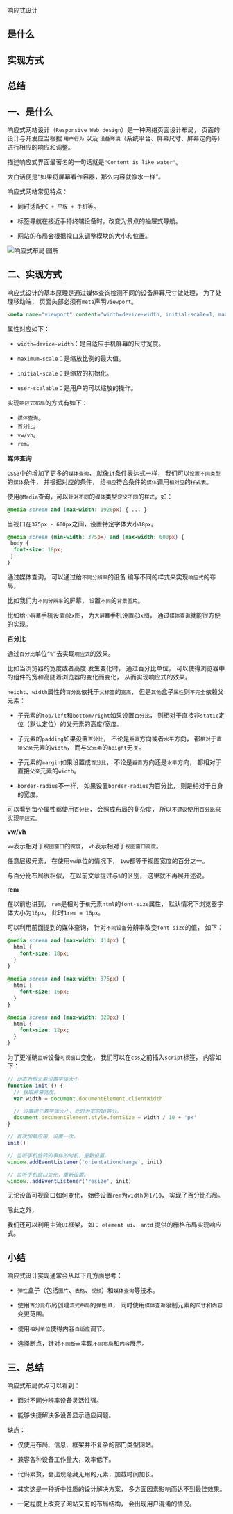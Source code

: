 响应式设计

## 是什么
## 实现方式
## 总结

## 一、是什么

响应式网站设计（`Responsive Web design`）是一种网络页面设计布局，
页面的设计与开发应当根据
`用户行为`
以及
`设备环境`（系统平台、屏幕尺寸、屏幕定向等）
进行相应的响应和调整。

描述响应式界面最著名的一句话就是`"Content is like water"`。

大白话便是“如果将屏幕看作容器，那么内容就像水一样”。

响应式网站常见特点：

- 同时适配`PC + 平板 + 手机`等。

- 标签导航在接近手持终端设备时，改变为景点的抽屉式导航。

- 网站的布局会根据视口来调整模块的大小和位置。

![响应式布局 图解](../images/css/响应式设计/1.png)

## 二、实现方式

响应式设计的基本原理是通过媒体查询检测不同的设备屏幕尺寸做处理，
为了处理移动端，
页面头部必须有`meta`声明`viewport`。

```html
<meta name="viewport" content="width=device-width, initial-scale=1, maximum-scale=1, user-scalable=no">
```

属性对应如下：

- `width=device-width`：是自适应手机屏幕的尺寸宽度。

- `maximum-scale`：是缩放比例的最大值。

- `initial-scale`：是缩放的初始化。

- `user-scalable`：是用户的可以缩放的操作。

实现`响应式布局`的方式有如下：

- `媒体查询`。
- `百分比`。
- `vw/vh`。
- `rem`。

**媒体查询**

`CSS3`中的增加了更多的`媒体查询`，
就像`if`条件表达式一样，
我们可以`设置不同类型`的`媒体`条件，
并根据对应的条件，
给`相应`符合条件的`媒体`调用`相对应`的`样式表`。

使用`@Media`查询，可以`针对不同`的`媒体`类型`定义不同`的`样式`，如：

```css
@media screen and (max-width: 1920px) { ... }
```

当视口在`375px - 600px`之间，设置特定字体大小`18px`。

```css
@media screen (min-width: 375px) and (max-width: 600px) {
 body {
  font-size: 18px;
 }
}
```

通过媒体查询，
可以通过给`不同分辨率`的设备
编写不同的样式来实现`响应式`的布局，

比如我们为`不同分辨率`的屏幕，
`设`置`不同`的`背景图片`。

比如给`小屏幕`手机设置`@2x`图，
为`大屏幕`手机设置`@3x`图，
通过`媒体查询`就能很方便的实现。

**百分比**

通过`百分比`单位`“%”`去实现`响应式`的效果。

比如当浏览器的宽度或者高度 发生变化时，
通过百分比单位，
可以使得浏览器中的组件的宽和高随着浏览器的变化而变化，
从而实现响应式的效果。

`height`、`width`属性的`百分比`依托于`父标签`的`宽高`，
但是`其他`盒子`属性`则`不完全`依赖父元素：

- 子元素的`top/left`和`bottom/right`如果设置`百分比`，
则相对于直接非`static`定位（默认定位）的父元素的高度/宽度。

- 子元素的`padding`如果设置`百分比`，
不论是`垂直`方向或者`水平`方向，
都`相对`于`直接父亲`元素的`width`，
而与`父元素`的`height`无关。

- 子元素的`margin`如果设置成`百分比`，
不论是`垂直`方向还是`水平`方向，
都相对于直接`父亲`元素的`width`。

- `border-radius`不一样，
如果设置`border-radius`为百分比，
则是相对于自身的宽度。

可以看到每个属性都使用`百分比`，
会照成布局的复杂度，
所以`不建议`使用`百分比`来实现`响应式`。

**vw/vh**

`vw`表示相对于`视图窗口`的`宽度`，
`vh`表示相对于`视图窗口高度`。

任意层级元素，
在使用`vw`单位的情况下，
`1vw`都等于视图宽度的百分之一。

与百分比布局很相似，
在以前文章提过与`%`的区别，
这里就不再展开述说。

**rem**

在以前也讲到，
`rem`是相对于`根`元素`html`的`font-size`属性，
默认情况下浏览器字体大小为`16px`，
此时`1rem = 16px`。

可以利用前面提到的媒体查询，
针对`不同设备`分辨率改变`font-size`的值，
如下：
```css
@media screen and (max-width: 414px) {
  html {
    font-size: 18px;
  }
}

@media screen and (max-width: 375px) {
  html {
    font-size: 16px;
  }
}

@media screen and (max-width: 320px) {
  html {
    font-size: 12px;
  }
}
```

为了更准确`监听`设备`可视窗口`变化，
我们可以在`css`之前插入`script`标签，
内容如下：

```js
// 动态为根元素设置字体大小
function init () {
  // 获取屏幕宽度。
  var width = document.documentElement.clientWidth

  // 设置根元素字体大小，此时为宽的10等分。
  document.documentElement.style.fontSize = width / 10 + 'px'
}

// 首次加载应用，设置一次。
init()

// 监听手机旋转的事件的时机，重新设置。
window.addEventListener('orientationchange', init)

// 监听手机窗口变化，重新设置。
window..addEventListener('resize', init)
```
无论设备可视窗口如何变化，
始终设置`rem`为`width`为`1/10`，
实现了百分比布局。

除此之外，

我们还可以利用主流`UI`框架，
如：
`element ui`、
`antd`
提供的栅格布局实现响应式。

## 小结

响应式设计实现通常会从以下几方面思考：

- `弹性`盒子（包括`图片`、`表格`、`视频`）和`媒体查询`等技术。

- 使用`百分比`布局创建`流式布局`的`弹性UI`，
同时使用`媒体查询`限制元素的`尺寸`和`内容`变更范围。

- 使用`相对单位`使得内容`自适应`调节。

- 选择断点，针对`不同断点`实现`不同布局`和`内容`展示。

## 三、总结

响应式布局优点可以看到：

- 面对不同分辨率设备灵活性强。

- 能够快捷解决多设备显示适应问题。

缺点：

- 仅使用布局、信息、框架并不复杂的部门类型网站。

- 兼容各种设备工作量大，效率低下。

- 代码累赘，会出现隐藏无用的元素，加载时间加长。

- 其实这是一种折中性质的设计解决方案，
多方面因素影响而达不到最佳效果。

- 一定程度上改变了网站又有的布局结构，
会出现用户混淆的情况。
